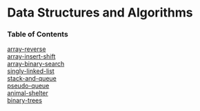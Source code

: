 # Data Structures and Algorithms

### Table of Contents

[array-reverse](./401/array-reverse/README.md)\
[array-insert-shift](./401/array-insert-shift/README.md)\
[array-binary-search](./401/array-binary-search/README.md)\
[singly-linked-list](./401/linked-list/README.md)\
[stack-and-queue](./401/stack-and-queue/README.md)\
[pseudo-queue](./401/stack-and-queue/pseudoQueue/README.md)\
[animal-shelter](./401/stack-and-queue/animal-shelter/README.md)\
[binary-trees](./401/trees/__tests__/binaryTree.test.js)
